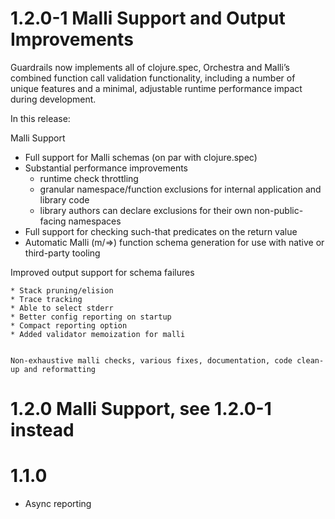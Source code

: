 # 1.2.0-1 Malli Support and Output Improvements

Guardrails now implements all of clojure.spec, Orchestra and Malli’s combined function call validation functionality,
including a number of unique features and a minimal, adjustable runtime performance impact during development. 

In this release:

Malli Support

* Full support for Malli schemas (on par with clojure.spec)
* Substantial performance improvements 
  * runtime check throttling 
  * granular namespace/function exclusions for internal application and library code
  * library authors can declare exclusions for their own non-public-facing namespaces
* Full support for checking such-that predicates on the return value
* Automatic Malli (m/=>) function schema generation for use with native or third-party tooling

Improved output support for schema failures
    
    * Stack pruning/elision
    * Trace tracking
    * Able to select stderr
    * Better config reporting on startup
    * Compact reporting option
    * Added validator memoization for malli


    Non-exhaustive malli checks, various fixes, documentation, code clean-up and reformatting

# 1.2.0 Malli Support, see 1.2.0-1 instead

# 1.1.0

* Async reporting
